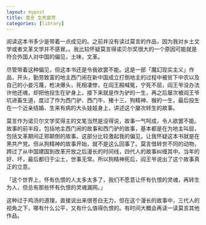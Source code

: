 ```yaml
---
layout: mypost
title: 莫言 生死疲劳
categories: [library]
---
```


阅读这本书多少是带着一点成见的。之前并没有读过莫言的作品，因为我对乡土文学或者文革文学并不感冒。。我比较怀疑莫言得诺贝尔奖很大的一个原因可能就是符合外国人对中国的偏见，土味，文革。

尽管带着这种偏见，但这本书还是令我欲罢不能。这是一部「魔幻现实主义」作品，开头，勤劳致富的地主西门闹在新中国成立打倒地主的过程中被贫下中农以及自己的小妾污蔑，枪决爆头，死相凄惨，在阎王殿喊冤，宁死不屈，阎王爷没办法许他还魂，却把他投生在驴身上，接下来就是作为驴的一生，再之后屡次被阎王爷坑进畜生道，度过了作为西门驴、西门牛、猪十三、狗精神、猴的一生，最后投生在一个近亲结婚、生来有病的大头娃娃身上，讲述这个屡次转生的故事。

莫言作为诺贝尔文学奖得主的文笔当然是没得说，故事一气呵成，令人欲罢不能。故事的前半段，包括地主西门闹的故事和西门驴的故事，基本都是在为地主叫屈，包括文革期间正邪颠倒的故事。这部分比较激起我的偏见，让我怀疑这本书就是在黑共产党。但从狗精神的故事开始，就不是这么回事了。莫言借转世不同的动物，跨过了从中国建国到改革开放之后漫长的时间线，四代人的故事纠缠其中。当年的好、坏，最后都归于尘土，世事无常。所以狗精神死后，阎王爷说出了这个故事真正的立意。

「这个世界上，怀有仇恨的人太多太多了，我们不愿意让怀有仇恨的灵魂，再转生为人，但总有那些怀有仇恨的灵魂漏网。」

这种过于鸡汤的道理，直接说出来很苍白无力，但在这个漫长的故事中，三代人的视角之下，哪有什么公平，又有什么值得仇恨的。有时间大概会再读一读莫言其他作品。
